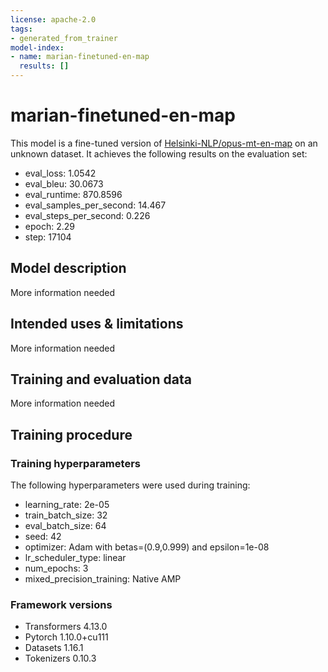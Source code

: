 ```yaml
---
license: apache-2.0
tags:
- generated_from_trainer
model-index:
- name: marian-finetuned-en-map
  results: []
---
```


<!-- This model card has been generated automatically according to the information the Trainer had access to. You
should probably proofread and complete it, then remove this comment. -->

# marian-finetuned-en-map

This model is a fine-tuned version of [Helsinki-NLP/opus-mt-en-map](https://huggingface.co/Helsinki-NLP/opus-mt-en-map) on an unknown dataset.
It achieves the following results on the evaluation set:
- eval_loss: 1.0542
- eval_bleu: 30.0673
- eval_runtime: 870.8596
- eval_samples_per_second: 14.467
- eval_steps_per_second: 0.226
- epoch: 2.29
- step: 17104

## Model description

More information needed

## Intended uses & limitations

More information needed

## Training and evaluation data

More information needed

## Training procedure

### Training hyperparameters

The following hyperparameters were used during training:
- learning_rate: 2e-05
- train_batch_size: 32
- eval_batch_size: 64
- seed: 42
- optimizer: Adam with betas=(0.9,0.999) and epsilon=1e-08
- lr_scheduler_type: linear
- num_epochs: 3
- mixed_precision_training: Native AMP

### Framework versions

- Transformers 4.13.0
- Pytorch 1.10.0+cu111
- Datasets 1.16.1
- Tokenizers 0.10.3
